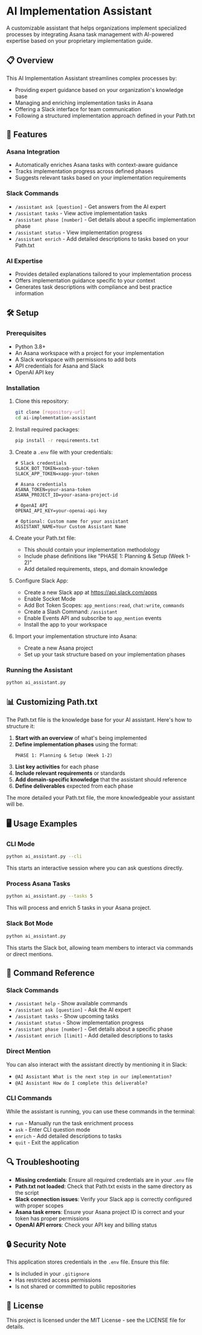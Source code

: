 

# AI Implementation Assistant

A customizable assistant that helps organizations implement specialized processes by integrating Asana task management with AI-powered expertise based on your proprietary implementation guide.

## 📋 Overview

This AI Implementation Assistant streamlines complex processes by:

- Providing expert guidance based on your organization's knowledge base
- Managing and enriching implementation tasks in Asana
- Offering a Slack interface for team communication
- Following a structured implementation approach defined in your Path.txt

## 🔧 Features

### Asana Integration
- Automatically enriches Asana tasks with context-aware guidance
- Tracks implementation progress across defined phases
- Suggests relevant tasks based on your implementation requirements

### Slack Commands
- `/assistant ask [question]` - Get answers from the AI expert
- `/assistant tasks` - View active implementation tasks
- `/assistant phase [number]` - Get details about a specific implementation phase
- `/assistant status` - View implementation progress
- `/assistant enrich` - Add detailed descriptions to tasks based on your Path.txt

### AI Expertise
- Provides detailed explanations tailored to your implementation process
- Offers implementation guidance specific to your context
- Generates task descriptions with compliance and best practice information

## 🛠️ Setup

### Prerequisites
- Python 3.8+
- An Asana workspace with a project for your implementation
- A Slack workspace with permissions to add bots
- API credentials for Asana and Slack
- OpenAI API key

### Installation

1. Clone this repository:
   ```bash
   git clone [repository-url]
   cd ai-implementation-assistant
   ```

2. Install required packages:
   ```bash
   pip install -r requirements.txt
   ```

3. Create a `.env` file with your credentials:
   ```
   # Slack credentials
   SLACK_BOT_TOKEN=xoxb-your-token
   SLACK_APP_TOKEN=xapp-your-token
   
   # Asana credentials
   ASANA_TOKEN=your-asana-token
   ASANA_PROJECT_ID=your-asana-project-id
   
   # OpenAI API
   OPENAI_API_KEY=your-openai-api-key
   
   # Optional: Custom name for your assistant
   ASSISTANT_NAME=Your Custom Assistant Name
   ```

4. Create your Path.txt file:
   - This should contain your implementation methodology
   - Include phase definitions like "PHASE 1: Planning & Setup (Week 1-2)"
   - Add detailed requirements, steps, and domain knowledge

5. Configure Slack App:
   - Create a new Slack app at https://api.slack.com/apps
   - Enable Socket Mode
   - Add Bot Token Scopes: `app_mentions:read`, `chat:write`, `commands`
   - Create a Slash Command: `/assistant`
   - Enable Events API and subscribe to `app_mention` events
   - Install the app to your workspace

6. Import your implementation structure into Asana:
   - Create a new Asana project
   - Set up your task structure based on your implementation phases

### Running the Assistant

```bash
python ai_assistant.py
```

## 📊 Customizing Path.txt

The Path.txt file is the knowledge base for your AI assistant. Here's how to structure it:

1. **Start with an overview** of what's being implemented
2. **Define implementation phases** using the format:
   ```
   PHASE 1: Planning & Setup (Week 1-2)
   ```
3. **List key activities** for each phase
4. **Include relevant requirements** or standards
5. **Add domain-specific knowledge** that the assistant should reference
6. **Define deliverables** expected from each phase

The more detailed your Path.txt file, the more knowledgeable your assistant will be.

## 🖥️ Usage Examples

### CLI Mode
```bash
python ai_assistant.py --cli
```

This starts an interactive session where you can ask questions directly.

### Process Asana Tasks
```bash
python ai_assistant.py --tasks 5
```

This will process and enrich 5 tasks in your Asana project.

### Slack Bot Mode
```bash
python ai_assistant.py
```

This starts the Slack bot, allowing team members to interact via commands or direct mentions.

## 📝 Command Reference

### Slack Commands
- `/assistant help` - Show available commands
- `/assistant ask [question]` - Ask the AI expert
- `/assistant tasks` - Show upcoming tasks
- `/assistant status` - Show implementation progress
- `/assistant phase [number]` - Get details about a specific phase
- `/assistant enrich [limit]` - Add detailed descriptions to tasks

### Direct Mention
You can also interact with the assistant directly by mentioning it in Slack:
- `@AI Assistant What is the next step in our implementation?`
- `@AI Assistant How do I complete this deliverable?`

### CLI Commands
While the assistant is running, you can use these commands in the terminal:
- `run` - Manually run the task enrichment process
- `ask` - Enter CLI question mode
- `enrich` - Add detailed descriptions to tasks
- `quit` - Exit the application

## 🔍 Troubleshooting

- **Missing credentials**: Ensure all required credentials are in your `.env` file
- **Path.txt not loaded**: Check that Path.txt exists in the same directory as the script
- **Slack connection issues**: Verify your Slack app is correctly configured with proper scopes
- **Asana task errors**: Ensure your Asana project ID is correct and your token has proper permissions
- **OpenAI API errors**: Check your API key and billing status

## 🔒 Security Note

This application stores credentials in the `.env` file. Ensure this file:
- Is included in your `.gitignore`
- Has restricted access permissions
- Is not shared or committed to public repositories

## 📄 License

This project is licensed under the MIT License - see the LICENSE file for details.
